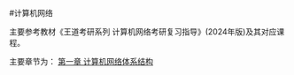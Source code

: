 #计算机网络

主要参考教材《王道考研系列 计算机网络考研复习指导》(2024年版)及其对应课程。

主要章节为：
	[第一章 计算机网络体系结构](obsidian://open?vault=Notebooks&file=%E8%AE%A1%E7%AE%97%E6%9C%BA%E7%BD%91%E7%BB%9C%2F%E7%AC%AC%E4%B8%80%E7%AB%A0%20%E8%AE%A1%E7%AE%97%E6%9C%BA%E7%BD%91%E7%BB%9C%E4%BD%93%E7%B3%BB%E7%BB%93%E6%9E%84%2F%E7%AC%AC%E4%B8%80%E7%AB%A0%20%E8%AE%A1%E7%AE%97%E6%9C%BA%E7%BD%91%E7%BB%9C%E4%BD%93%E7%B3%BB%E7%BB%93%E6%9E%84)


